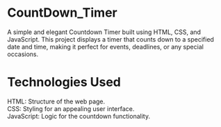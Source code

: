 # CountDown_Timer
A simple and elegant Countdown Timer built using HTML, CSS, and JavaScript. This project displays a timer that counts down to a specified date and time, making it perfect for events, deadlines, or any special occasions.

# Technologies Used
HTML: Structure of the web page.
<br>
CSS: Styling for an appealing user interface.
<br>
JavaScript: Logic for the countdown functionality.
